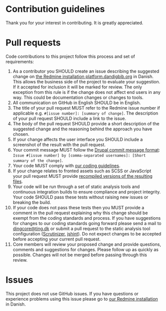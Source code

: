 # Contribution guidelines

Thank you for your interest in contributing. It is greatly appreciated.

# Pull requests

Code contributions to this project follow this process and set of requirements:

1. As a contributor you SHOULD create an issue describing the suggested change on [the Redmine installation platform.dandigbib.org](http://platform.dandigbib.org/) in Danish. This allows the business side of the project to evaluate your suggestion. If it accepted for inclusion it will be marked for review. The only exception from this rule is if the change does not affect end users in any way. This could be documentation changes or changes to tools.
2. All communication on GitHub in English SHOULD be in English.
3. The title of your pull request MUST refer to the Redmine issue number if applicable e.g. `#[issue number]: [summary of change]`. The description of your pull request SHOULD include a link to the issue.
4. The body of the pull request SHOULD provide a short description of the suggested change and the reasoning behind the approach you have chosen.
5. If your change affects the user interface you SHOULD include a screenshot of the result with the pull request.
6. Your commit message MUST follow the [Drupal commit message format](https://www.drupal.org/node/52287): `Issue #[issue number] by [comma-separated usernames]: [Short summary of the change]`.
7. Your code MUST comply with [our coding guidelines](http://ting.dk/wiki/ding-code-guidelines).
8. If your change relates to fronted assets such as SCSS or JavaScript your pull request MUST provide [recompiled versions of the resulting files](https://github.com/ding2/ding2#theme-development). 
9. Your code will be run through a set of static analysis tools and continuous integration builds to ensure compliance and project integrity. Your code SHOULD pass these tests without raising new issues or breaking the build.
10. If your code does not pass these tests then you MUST provide a comment in the pull request explaining why this change should be exempt from the coding standards and process. If you have suggestions for changes to our coding standards going forward please send a mail to [dingcore@ting.dk](mailto:dingcore@ting.dk) or submit a pull request to the static analysis tool configuration ([Scrutinizer](https://github.com/ding2/ding2/blob/master/.scrutinizer.yml), [jshint](https://github.com/ding2/ding2/blob/master/.jshintrc)). Do not expect changes to be accepted before accepting your current pull request.
11. Core members will review your proposed change and provide questions, comments and suggestions for changes. Please follow up as quickly as possible. Changes will not be merged before passing through this review.

# Issues

This project does not use GitHub issues. If you have questions or experience problems using this issue please go to [our Redmine installation](http://platform.dandigbib.org/) in Danish.
